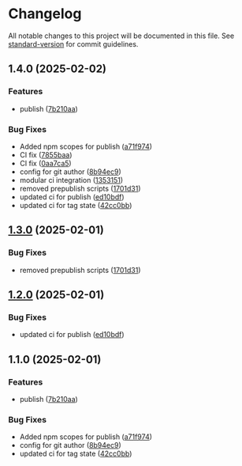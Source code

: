 # Changelog

All notable changes to this project will be documented in this file. See [standard-version](https://github.com/conventional-changelog/standard-version) for commit guidelines.

## 1.4.0 (2025-02-02)


### Features

* publish ([7b210aa](https://github.com/Sibindra/another-useless-npm-package/commit/7b210aa3f2ce4d7331ce7e635e0ebb02b7b2f782))


### Bug Fixes

* Added npm scopes for publish ([a71f974](https://github.com/Sibindra/another-useless-npm-package/commit/a71f974015e8f06ae5140cabfbb7ded92bd8854f))
* CI fix ([7855baa](https://github.com/Sibindra/another-useless-npm-package/commit/7855baac2b0feada0bc3c83c14d58e8bac5b4f36))
* CI fix ([0aa7ca5](https://github.com/Sibindra/another-useless-npm-package/commit/0aa7ca5dd7938fd8c1564f1a5389c7ae6b9a9558))
* config for git author ([8b94ec9](https://github.com/Sibindra/another-useless-npm-package/commit/8b94ec9bfe2850eca82ff11d310e4700b80bba38))
* modular ci integration ([1353151](https://github.com/Sibindra/another-useless-npm-package/commit/13531518b285273f93237e4fe8f72376c63f7a4a))
* removed prepublish scripts ([1701d31](https://github.com/Sibindra/another-useless-npm-package/commit/1701d316d1e17a40b4e82c431b0a6be928e325f4))
* updated ci for publish ([ed10bdf](https://github.com/Sibindra/another-useless-npm-package/commit/ed10bdf36fae50367bf62c33f1486a3a80e1e5d1))
* updated ci for tag state ([42cc0bb](https://github.com/Sibindra/another-useless-npm-package/commit/42cc0bbda7c55e73b7e9b55e084cb3dfdcda5f57))

## [1.3.0](https://github.com/Sibindra/another-useless-npm-package/compare/v1.2.0...v1.3.0) (2025-02-01)


### Bug Fixes

* removed prepublish scripts ([1701d31](https://github.com/Sibindra/another-useless-npm-package/commit/1701d316d1e17a40b4e82c431b0a6be928e325f4))

## [1.2.0](https://github.com/Sibindra/another-useless-npm-package/compare/v1.1.0...v1.2.0) (2025-02-01)


### Bug Fixes

* updated ci for publish ([ed10bdf](https://github.com/Sibindra/another-useless-npm-package/commit/ed10bdf36fae50367bf62c33f1486a3a80e1e5d1))

## 1.1.0 (2025-02-01)


### Features

* publish ([7b210aa](https://github.com/Sibindra/another-useless-npm-package/commit/7b210aa3f2ce4d7331ce7e635e0ebb02b7b2f782))


### Bug Fixes

* Added npm scopes for publish ([a71f974](https://github.com/Sibindra/another-useless-npm-package/commit/a71f974015e8f06ae5140cabfbb7ded92bd8854f))
* config for git author ([8b94ec9](https://github.com/Sibindra/another-useless-npm-package/commit/8b94ec9bfe2850eca82ff11d310e4700b80bba38))
* updated ci for tag state ([42cc0bb](https://github.com/Sibindra/another-useless-npm-package/commit/42cc0bbda7c55e73b7e9b55e084cb3dfdcda5f57))
